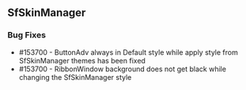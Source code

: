 ## SfSkinManager 

### Bug Fixes

* \#153700 - ButtonAdv always in Default style while apply style from SfSkinManager themes has been fixed
* \#153700 - RibbonWindow background does not get black while changing the SfSkinManager style


